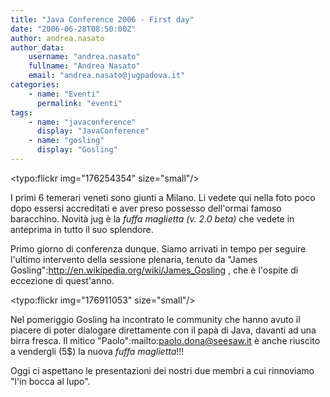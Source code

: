 ```yaml
---
title: "Java Conference 2006 - First day"
date: "2006-06-28T08:50:00Z"
author: andrea.nasato
author_data:
    username: "andrea.nasato"
    fullname: "Andrea Nasato"
    email: "andrea.nasato@jugpadova.it"
categories:
    - name: "Eventi"
      permalink: "eventi"
tags:
    - name: "javaconference"
      display: "JavaConference"
    - name: "gosling"
      display: "Gosling"
---
```

<typo:flickr img="176254354" size="small"/>

I primi 6 temerari veneti sono giunti a Milano. Li vedete qui nella foto poco dopo essersi accreditati e aver preso possesso dell'ormai famoso baracchino. 
Novità jug è la _fuffa maglietta (v. 2.0 beta)_ che vedete in anteprima in tutto il suo splendore. 

Primo giorno di conferenza dunque. Siamo arrivati in tempo per seguire l'ultimo intervento della sessione plenaria, tenuto da "James Gosling":http://en.wikipedia.org/wiki/James_Gosling , che è l'ospite di eccezione di quest'anno.

<typo:flickr img="176911053" size="small"/>

Nel pomeriggio Gosling ha incontrato le community che hanno avuto il piacere di poter dialogare direttamente con il papà di Java, davanti ad una birra fresca. Il mitico "Paolo":mailto:paolo.dona@seesaw.it è anche riuscito a vendergli (5$) la nuova _fuffa maglietta_!!! 

Oggi ci aspettano le presentazioni dei nostri due membri a cui rinnoviamo "l'in bocca al lupo".

